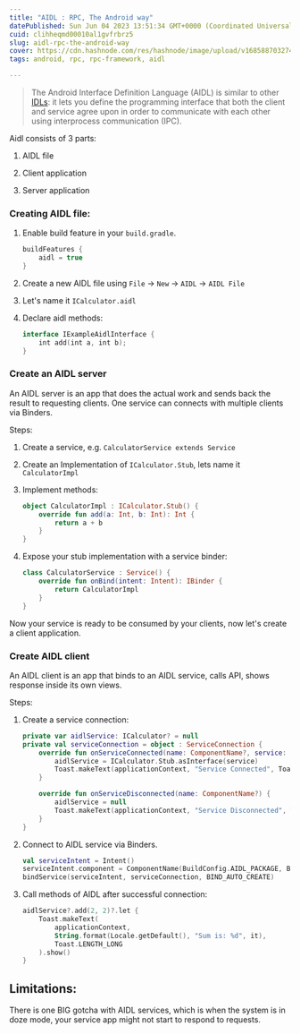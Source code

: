 ```yaml
---
title: "AIDL : RPC, The Android way"
datePublished: Sun Jun 04 2023 13:51:34 GMT+0000 (Coordinated Universal Time)
cuid: clihheqmd00010al1gvfrbrz5
slug: aidl-rpc-the-android-way
cover: https://cdn.hashnode.com/res/hashnode/image/upload/v1685887032744/adbfd0dc-1df0-4716-960a-552915105d11.avif
tags: android, rpc, rpc-framework, aidl

---
```


> The Android Interface Definition Language (AIDL) is similar to other [IDLs](https://en.wikipedia.org/wiki/Interface_description_language): it lets you define the programming interface that both the client and service agree upon in order to communicate with each other using interprocess communication (IPC).

Aidl consists of 3 parts:

1. AIDL file
    
2. Client application
    
3. Server application
    

### Creating AIDL file:

1. Enable build feature in your `build.gradle`.
    
    ```java
    buildFeatures {
        aidl = true
    }
    ```
    
2. Create a new AIDL file using `File` -&gt; `New` -&gt; `AIDL` -&gt; `AIDL File`
    
3. Let's name it `ICalculator.aidl`
    
4. Declare aidl methods:
    
    ```kotlin
    interface IExampleAidlInterface {
        int add(int a, int b);
    }
    ```
    

### Create an AIDL server

An AIDL server is an app that does the actual work and sends back the result to requesting clients. One service can connects with multiple clients via Binders.

Steps:

1. Create a service, e.g. `CalculatorService extends Service`
    
2. Create an Implementation of `ICalculator.Stub`, lets name it `CalculatorImpl`
    
3. Implement methods:
    
    ```kotlin
    object CalculatorImpl : ICalculator.Stub() {
        override fun add(a: Int, b: Int): Int {
            return a + b
        }
    }
    ```
    

1. Expose your stub implementation with a service binder:
    
    ```kotlin
    class CalculatorService : Service() {
        override fun onBind(intent: Intent): IBinder {
            return CalculatorImpl
        }
    }
    ```
    

Now your service is ready to be consumed by your clients, now let's create a client application.

### Create AIDL client

An AIDL client is an app that binds to an AIDL service, calls API, shows response inside its own views.

Steps:

1. Create a service connection:
    
    ```kotlin
    private var aidlService: ICalculator? = null
    private val serviceConnection = object : ServiceConnection {
        override fun onServiceConnected(name: ComponentName?, service: IBinder?) {
            aidlService = ICalculator.Stub.asInterface(service)
            Toast.makeText(applicationContext, "Service Connected", Toast.LENGTH_LONG).show()
        }
    
        override fun onServiceDisconnected(name: ComponentName?) {
            aidlService = null
            Toast.makeText(applicationContext, "Service Disconnected", Toast.LENGTH_LONG).show()
        }
    }
    ```
    
2. Connect to AIDL service via Binders.
    
    ```kotlin
    val serviceIntent = Intent()
    serviceIntent.component = ComponentName(BuildConfig.AIDL_PACKAGE, BuildConfig.AIDL_SERVICE)
    bindService(serviceIntent, serviceConnection, BIND_AUTO_CREATE)
    ```
    
3. Call methods of AIDL after successful connection:
    
    ```kotlin
    aidlService?.add(2, 2)?.let {
        Toast.makeText(
            applicationContext,
            String.format(Locale.getDefault(), "Sum is: %d", it),
            Toast.LENGTH_LONG
        ).show()
    }
    ```
    

## Limitations:

There is one BIG gotcha with AIDL services, which is when the system is in doze mode, your service app might not start to respond to requests.